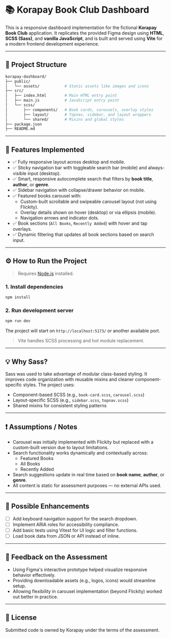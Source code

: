 # 📚 Korapay Book Club Dashboard

This is a responsive dashboard implementation for the fictional **Korapay Book Club** application. It replicates the provided Figma design using **HTML**, **SCSS (Sass)**, and **vanilla JavaScript**, and is built and served using **Vite** for a modern frontend development experience.

---

## 📁 Project Structure

```bash
korapay-dashboard/
├── public/
│   └── assets/           # Static assets like images and icons
├── src/
│   ├── index.html        # Main HTML entry point
│   ├── main.js           # JavaScript entry point
│   └── scss/
│       ├── components/   # Book cards, carousels, overlay styles
│       ├── layout/       # Topnav, sidebar, and layout wrappers
│       └── shared/       # Mixins and global styles
├── package.json
├── README.md
```

---

## 🚀 Features Implemented

- ✅ Fully responsive layout across desktop and mobile.
- ✅ Sticky navigation bar with toggleable search bar (mobile) and always-visible input (desktop).
- ✅ Smart, responsive autocomplete search that filters by **book title**, **author**, or **genre**.
- ✅ Sidebar navigation with collapse/drawer behavior on mobile.
- ✅ Featured books carousel with:
  - Custom-built scrollable and swipeable carousel layout (not using Flickity).
  - Overlay details shown on hover (desktop) or via ellipsis (mobile).
  - Navigation arrows and indicator dots.
- ✅ Book sections (`All Books`, `Recently Added`) with hover and tap overlays.
- ✅ Dynamic filtering that updates all book sections based on search input.

---

## ⚙️ How to Run the Project

> Requires [Node.js](https://nodejs.org/) installed.

### 1. Install dependencies

```bash
npm install
```

### 2. Run development server

```bash
npm run dev
```

The project will start on `http://localhost:5173/` or another available port.

> Vite handles SCSS processing and hot module replacement.

---

## 💡 Why Sass?

Sass was used to take advantage of modular class-based styling. It improves code organization with reusable mixins and cleaner component-specific styles. The project uses:

- Component-based SCSS (e.g., `book-card.scss`, `carousel.scss`)
- Layout-specific SCSS (e.g., `sidebar.scss`, `topnav.scss`)
- Shared mixins for consistent styling patterns

---

## ❗ Assumptions / Notes

- Carousel was initially implemented with Flickity but replaced with a custom-built version due to layout limitations.
- Search functionality works dynamically and contextually across:
  - Featured Books
  - All Books
  - Recently Added
- Search suggestions update in real time based on **book name**, **author**, or **genre**.
- All content is static for assessment purposes — no external APIs used.

---

## 🔬 Possible Enhancements

- [ ] Add keyboard navigation support for the search dropdown.
- [ ] Implement ARIA roles for accessibility compliance.
- [ ] Add basic tests using Vitest for UI logic and filter functions.
- [ ] Load book data from JSON or API instead of inline.

---

## 💬 Feedback on the Assessment

- Using Figma's interactive prototype helped visualize responsive behavior effectively.
- Providing downloadable assets (e.g., logos, icons) would streamline setup.
- Allowing flexibility in carousel implementation (beyond Flickity) worked out better in practice.

---

## 📄 License

Submitted code is owned by Korapay under the terms of the assessment.
